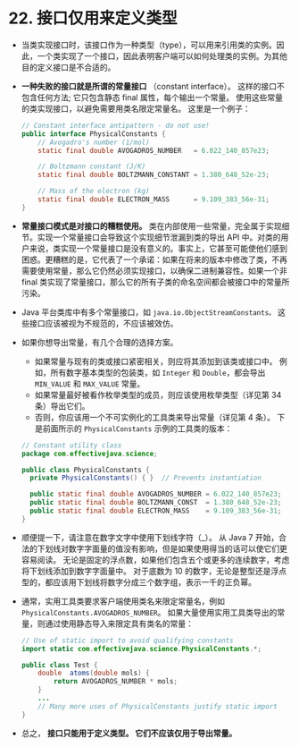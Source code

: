 # 22. 接口仅用来定义类型

-   当类实现接口时，该接口作为一种类型（type），可以用来引用类的实例。因此，一个类实现了一个接口，因此表明客户端可以如何处理类的实例。为其他目的定义接口是不合适的。
-   **一种失败的接口就是所谓的常量接口** （constant interface）。 这样的接口不包含任何方法; 它只包含静态 final 属性，每个输出一个常量。 使用这些常量的类实现接口，以避免需要用类名限定常量名。 这里是一个例子：


    ```java
    // Constant interface antipattern - do not use!
    public interface PhysicalConstants {
        // Avogadro's number (1/mol)
        static final double AVOGADROS_NUMBER   = 6.022_140_857e23;

        // Boltzmann constant (J/K)
        static final double BOLTZMANN_CONSTANT = 1.380_648_52e-23;

        // Mass of the electron (kg)
        static final double ELECTRON_MASS      = 9.109_383_56e-31;
    }
    ```

-   **常量接口模式是对接口的糟糕使用。** 类在内部使用一些常量，完全属于实现细节。实现一个常量接口会导致这个实现细节泄漏到类的导出 API 中。对类的用户来说，类实现一个常量接口是没有意义的。事实上，它甚至可能使他们感到困惑。更糟糕的是，它代表了一个承诺：如果在将来的版本中修改了类，不再需要使用常量，那么它仍然必须实现接口，以确保二进制兼容性。如果一个非 final 类实现了常量接口，那么它的所有子类的命名空间都会被接口中的常量所污染。
-   Java 平台类库中有多个常量接口，如 `java.io.ObjectStreamConstants。` 这些接口应该被视为不规范的，不应该被效仿。
-   如果你想导出常量，有几个合理的选择方案。

    -   如果常量与现有的类或接口紧密相关，则应将其添加到该类或接口中。 例如，所有数字基本类型的包装类，如 `Integer` 和 `Double`，都会导出 `MIN_VALUE` 和 `MAX_VALUE` 常量。
    -   如果常量最好被看作枚举类型的成员，则应该使用枚举类型（详见第 34 条）导出它们。
    -   否则，你应该用一个不可实例化的工具类来导出常量（详见第 4 条）。 下是前面所示的 `PhysicalConstants` 示例的工具类的版本：

    ```java
    // Constant utility class
    package com.effectivejava.science;

    public class PhysicalConstants {
      private PhysicalConstants() { }  // Prevents instantiation

      public static final double AVOGADROS_NUMBER = 6.022_140_857e23;
      public static final double BOLTZMANN_CONST  = 1.380_648_52e-23;
      public static final double ELECTRON_MASS    = 9.109_383_56e-31;
    }
    ```

-   顺便提一下，请注意在数字文字中使用下划线字符（\_）。 从 Java 7 开始，合法的下划线对数字字面量的值没有影响，但是如果使用得当的话可以使它们更容易阅读。 无论是固定的浮点数，如果他们包含五个或更多的连续数字，考虑将下划线添加到数字字面量中。 对于底数为 10 的数字，无论是整型还是浮点型的，都应该用下划线将数字分成三个数字组，表示一千的正负幂。
-   通常，实用工具类要求客户端使用类名来限定常量名，例如 `PhysicalConstants.AVOGADROS_NUMBER`。 如果大量使用实用工具类导出的常量，则通过使用静态导入来限定具有类名的常量：

    ```java
    // Use of static import to avoid qualifying constants
    import static com.effectivejava.science.PhysicalConstants.*;

    public class Test {
        double  atoms(double mols) {
            return AVOGADROS_NUMBER * mols;
        }
        ...
        // Many more uses of PhysicalConstants justify static import
    }
    ```

-   总之， **接口只能用于定义类型。 它们不应该仅用于导出常量。** 
